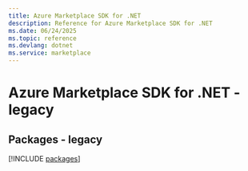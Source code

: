 ```yaml
---
title: Azure Marketplace SDK for .NET
description: Reference for Azure Marketplace SDK for .NET
ms.date: 06/24/2025
ms.topic: reference
ms.devlang: dotnet
ms.service: marketplace
---
```

# Azure Marketplace SDK for .NET - legacy
## Packages - legacy
[!INCLUDE [packages](marketplace-index.md)]